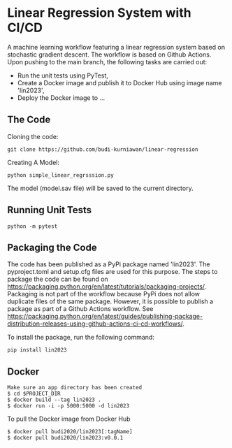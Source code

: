 # Linear Regression System with CI/CD
A machine learning workflow featuring a linear regression system based on stochastic gradient descent.
The workflow is based on Github Actions. Upon pushing to the main branch, the following tasks are carried out:

- Run the unit tests using PyTest,
- Create a Docker image and publish it to Docker Hub using image name 'lin2023',
- Deploy the Docker image to ...

## The Code
Cloning the code:
```
git clone https://github.com/budi-kurniawan/linear-regression
```

Creating A Model:
```
python simple_linear_regrsssion.py
```
The model (model.sav file) will be saved to the current directory.

## Running Unit Tests
```
python -m pytest
```

## Packaging the Code
The code has been published as a PyPi package named 'lin2023'. The pyproject.toml and setup.cfg files are used for this purpose. The steps to package the code can be found on
https://packaging.python.org/en/latest/tutorials/packaging-projects/. Packaging is not part of the workflow because PyPi does not allow duplicate files of the same package. However, it is possible to publish a package as part of a Github Actions workflow. See https://packaging.python.org/en/latest/guides/publishing-package-distribution-releases-using-github-actions-ci-cd-workflows/.

To install the package, run the following command:
```
pip install lin2023
```

## Docker
```
Make sure an app directory has been created
$ cd $PROJECT_DIR
$ docker build --tag lin2023 .
$ docker run -i -p 5000:5000 -d lin2023
```

To pull the Docker image from Docker Hub
```
$ docker pull budi2020/lin2023[:tagName]
$ docker pull budi2020/lin2023:v0.0.1
```
